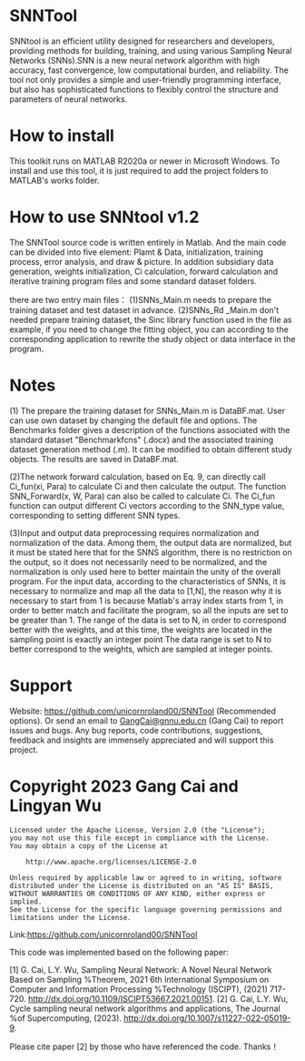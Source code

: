 # SNNTool
SNNtool is an efficient utility designed for researchers and developers, providing methods for building, training, and using various Sampling Neural Networks (SNNs).SNN is a new neural network algorithm with high accuracy, fast convergence, low computational burden, and reliability. The tool not only provides a simple and user-friendly programming interface, but also has sophisticated functions to flexibly control the structure and parameters of neural networks. 

# How to install
This toolkit runs on MATLAB R2020a or newer in Microsoft Windows.
To install and use this tool, it is just required to add the project folders to MATLAB's works folder. 

# How to use SNNtool v1.2
The SNNTool source code is written entirely in Matlab. And the main code can be divided into five element: Plamt & Data, initialization, training process, error analysis, and draw & picture. In addition subsidiary data generation, weights initialization, Ci calculation, forward calculation and iterative training program files and some standard dataset folders. 

there are two entry main files：
(1)SNNs_Main.m needs to prepare the training dataset and test dataset in advance.
(2)SNNs_Rd _Main.m don't needed prepare training dataset, the Sinc library function used in the  file as example, if you need to change the fitting object, you can according to the corresponding application to rewrite the study object or data interface in the program.

# Notes 
(1) The prepare the training dataset for SNNs_Main.m is DataBF.mat. User can use own dataset by changing the default file and options.
The Benchmarks folder gives a description of the functions associated with the standard dataset "Benchmarkfcns" (.docx) and the associated training dataset generation method (.m). It can be modified to obtain different study objects. The results are saved in DataBF.mat.

(2)The network forward calculation, based on Eq. 9, can directly call Ci_fun(xi, Para) to calculate Ci and then calculate the output. The function SNN_Forward(x, W, Para) can also be called to calculate Ci. The Ci_fun function can output different Ci vectors according to the SNN_type value, corresponding to setting different SNN types.

(3)Input and output data preprocessing requires normalization and normalization of the data. Among them, the output data are normalized, but it must be stated here that for the SNNS algorithm, there is no restriction on the output, so it does not necessarily need to be normalized, and the normalization is only used here to better maintain the unity of the overall program. For the input data, according to the characteristics of SNNs, it is necessary to normalize and map all the data to [1,N], the reason why it is necessary to start from 1 is because Matlab's array index starts from 1, in order to better match and facilitate the program, so all the inputs are set to be greater than 1. The range of the data is set to N, in order to correspond better with the weights, and at this time, the weights are located in the sampling point is exactly an integer point The data range is set to N to better correspond to the weights, which are sampled at integer points.

# Support 
Website: https://github.com/unicornroland00/SNNTool (Recommended options).
Or send an email to GangCai@gnnu.edu.cn (Gang Cai) to report issues and bugs. 
Any bug reports, code contributions, suggestions, feedback and insights are immensely appreciated and will support this project.

# Copyright 2023 Gang Cai and Lingyan Wu

    Licensed under the Apache License, Version 2.0 (the "License");
    you may not use this file except in compliance with the License.
    You may obtain a copy of the License at

        http://www.apache.org/licenses/LICENSE-2.0

    Unless required by applicable law or agreed to in writing, software
    distributed under the License is distributed on an "AS IS" BASIS,
    WITHOUT WARRANTIES OR CONDITIONS OF ANY KIND, either express or implied.
    See the License for the specific language governing permissions and
    limitations under the License.

   Link:https://github.com/unicornroland00/SNNTool


   This code was implemented based on the following paper:

[1] G. Cai, L.Y. Wu, Sampling Neural Network: A Novel Neural Network Based on Sampling %Theorem, 2021 6th International Symposium on Computer and Information Processing %Technology (ISCIPT), (2021) 717-720. http://dx.doi.org/10.1109/ISCIPT53667.2021.00151.
[2] G. Cai, L.Y. Wu, Cycle sampling neural network algorithms and applications, The Journal %of Supercomputing, (2023). http://dx.doi.org/10.1007/s11227-022-05019-9.

   Please cite paper [2] by those who have referenced the code. Thanks！
